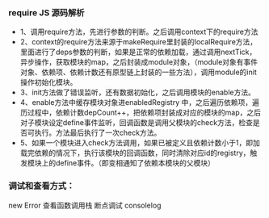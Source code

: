 ### require JS 源码解析

- 1、调用require方法，先进行参数的判断。之后调用context下的require方法 
- 2、context的require方法来源于makeRequire里封装的localRequire方法，里面进行了deps参数的判断，如果是正常的依赖加载，通过调用nextTick，异步操作，获取模块的map，之后封装成module对象，（module对象有事件对象、依赖项、依赖计数还有原型链上封装的一些方法），调用module的init操作初始化模块。 
- 3、init方法做了错误监听，还有数据初始化，之后调用模块的enable方法。 
- 4、enable方法中缓存模块对象进enabledRegistry 中，之后遍历依赖项，遍历过程中，依赖计数depCount++，把依赖项封装成对应的模块的map，之后对子模块设定define事件监听，回调函数是调用父模块的check方法，检查是否可执行。方法最后执行了一次check方法。 
- 5、如果一个模块进入check方法调用，如果已被定义且依赖计数小于1，即加载完依赖的情况下，执行该模块的回调函数，同时清除对应id的registry，触发模块上的define事件。（即变相通知了依赖本模块的父模块）


### 调试和查看方式： 
new Error 查看函数调用栈 
断点调试 
consolelog